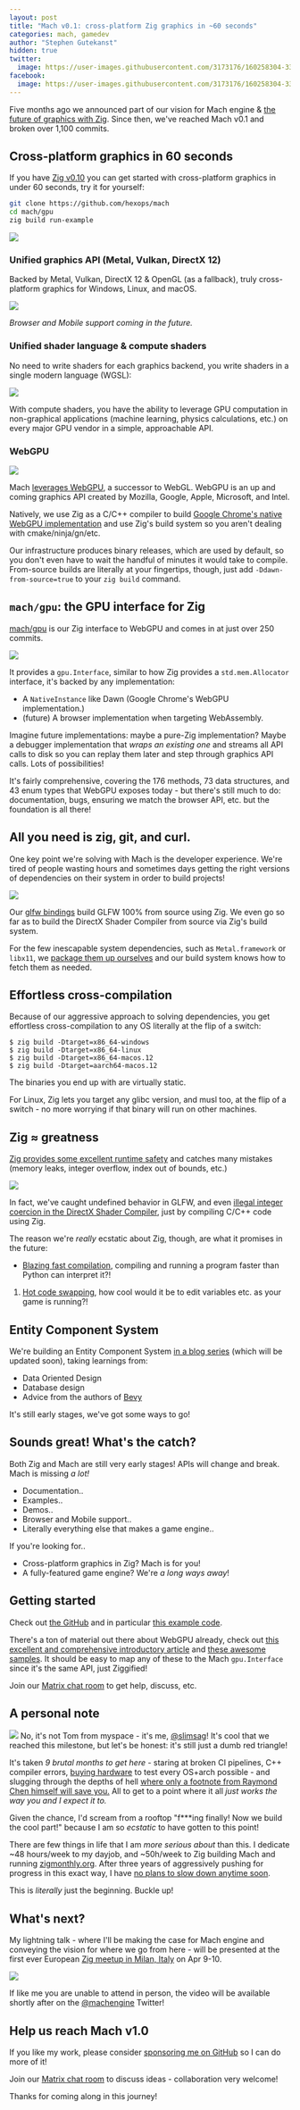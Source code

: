 ```yaml
---
layout: post
title: "Mach v0.1: cross-platform Zig graphics in ~60 seconds"
categories: mach, gamedev
author: "Stephen Gutekanst"
hidden: true
twitter:
  image: https://user-images.githubusercontent.com/3173176/160258304-3335a609-6177-4c1a-9008-d9525bd72c85.png
facebook:
  image: https://user-images.githubusercontent.com/3173176/160258304-3335a609-6177-4c1a-9008-d9525bd72c85.png
---
```


Five months ago we announced part of our vision for Mach engine & [the future of graphics with Zig](https://devlog.hexops.com/2021/mach-engine-the-future-of-graphics-with-zig). Since then, we've reached Mach v0.1 and broken over 1,100 commits.

## Cross-platform graphics in 60 seconds

If you have [Zig v0.10](https://ziglang.org/) you can get started with cross-platform graphics in under 60 seconds, try it for yourself:

```sh
git clone https://github.com/hexops/mach
cd mach/gpu
zig build run-example
```

<img class="color img-center" src="https://user-images.githubusercontent.com/3173176/159139851-013fc1ad-98d2-4fed-ae58-1d5eaa658a15.png">

### Unified graphics API (Metal, Vulkan, DirectX 12)

Backed by Metal, Vulkan, DirectX 12 & OpenGL (as a fallback), truly cross-platform graphics for Windows, Linux, and macOS.

<img class="color img-of-code" src="https://user-images.githubusercontent.com/3173176/160258676-3031e453-c43b-4a9a-b1f7-bfa31c1e002f.png">

_Browser and Mobile support coming in the future._

### Unified shader language & compute shaders

No need to write shaders for each graphics backend, you write shaders in a single modern language (WGSL):

<img class="color img-of-code" src="https://user-images.githubusercontent.com/3173176/160258785-ffeffec7-c7ce-4e1f-a133-1ff849c91f80.png">

With compute shaders, you have the ability to leverage GPU computation in non-graphical applications (machine learning, physics calculations, etc.) on every major GPU vendor in a simple, approachable API.

### WebGPU

<img class="color" style="max-height: 175px; display: block; margin: auto;" src="https://user-images.githubusercontent.com/3173176/160264378-cab42094-73b9-4355-b974-0cefc8519ad9.png">

Mach [leverages WebGPU](https://gpuweb.github.io/gpuweb/explainer/), a successor to WebGL. WebGPU is an up and coming graphics API created by Mozilla, Google, Apple, Microsoft, and Intel.

Natively, we use Zig as a C/C++ compiler to build [Google Chrome's native WebGPU implementation](https://github.com/hexops/mach-gpu-dawn) and use Zig's build system so you aren't dealing with cmake/ninja/gn/etc. 

Our infrastructure produces binary releases, which are used by default, so you don't even have to wait the handful of minutes it would take to compile. From-source builds are literally at your fingertips, though, just add `-Ddawn-from-source=true` to your `zig build` command.

## `mach/gpu`: the GPU interface for Zig

[mach/gpu](https://github.com/hexops/mach/tree/main/gpu) is our Zig interface to WebGPU and comes in at just over 250 commits.

<img class="img-center" style="max-height: 125px;" src="https://user-images.githubusercontent.com/3173176/160261203-505aa417-e990-45bb-8a3d-17e224f1506c.png">

It provides a `gpu.Interface`, similar to how Zig provides a `std.mem.Allocator` interface, it's backed by any implementation:

* A `NativeInstance` like Dawn (Google Chrome's WebGPU implementation.)
* (future) A browser implementation when targeting WebAssembly.

Imagine future implementations: maybe a pure-Zig implementation? Maybe a debugger implementation that _wraps an existing one_ and streams all API calls to disk so you can replay them later and step through graphics API calls. Lots of possibilities!

It's fairly comprehensive, covering the 176 methods, 73 data structures, and 43 enum types that WebGPU exposes today - but there's still much to do: documentation, bugs, ensuring we match the browser API, etc. but the foundation is all there!

## All you need is zig, git, and curl.

One key point we're solving with Mach is the developer experience. We're tired of people wasting hours and sometimes days getting the right versions of dependencies on their system in order to build projects!

<img class="color img-center" src="https://user-images.githubusercontent.com/3173176/159140683-0714eb12-806a-43e5-980f-63aa0d998fc2.png">

Our [glfw bindings](https://github.com/hexops/mach-glfw) build GLFW 100% from source using Zig. We even go so far as to build the DirectX Shader Compiler from source via Zig's build system.

For the few inescapable system dependencies, such as `Metal.framework` or `libx11`, we [package them up ourselves](https://github.com/hexops/mach-system-sdk) and our build system knows how to fetch them as needed.

## Effortless cross-compilation

Because of our aggressive approach to solving dependencies, you get effortless cross-compilation to any OS literally at the flip of a switch:

```
$ zig build -Dtarget=x86_64-windows
$ zig build -Dtarget=x86_64-linux
$ zig build -Dtarget=x86_64-macos.12
$ zig build -Dtarget=aarch64-macos.12
```

The binaries you end up with are virtually static.

For Linux, Zig lets you target any glibc version, and musl too, at the flip of a switch - no more worrying if that binary will run on other machines.

## Zig ≈ greatness

[Zig provides some excellent runtime safety](https://ziglang.org/learn/overview/#performance-and-safety-choose-two) and catches many mistakes (memory leaks, integer overflow, index out of bounds, etc.)

<a href="https://devlog.hexops.com/2021/perfecting-glfw-for-zig-and-finding-undefined-behavior"><img class="color img-center" style="max-height: 125px;" src="https://user-images.githubusercontent.com/3173176/160260551-41af24c6-9b35-44e9-a759-5966f47b5390.png"></a>

In fact, we've caught undefined behavior in GLFW, and even [illegal integer coercion in the DirectX Shader Compiler](https://github.com/microsoft/DirectXShaderCompiler/pull/4178#discussion_r780733405), just by compiling C/C++ code using Zig.

The reason we're _really_ ecstatic about Zig, though, are what it promises in the future:

* [Blazing fast compilation](https://twitter.com/andy_kelley/status/1483677253682675713), compiling and running a program faster than Python can interpret it?!
1. [Hot code swapping](http://www.jakubkonka.com/2022/03/16/hcs-zig.html), how cool would it be to edit variables etc. as your game is running?!

## Entity Component System

We're building an Entity Component System [in a blog series](https://devlog.hexops.com/categories/build-an-ecs/) (which will be updated soon), taking learnings from:

* Data Oriented Design
* Database design
* Advice from the authors of [Bevy](https://bevyengine.org)

It's still early stages, we've got some ways to go!

## Sounds great! What's the catch?

Both Zig and Mach are still very early stages! APIs will change and break. Mach is missing _a lot!_

* Documentation..
* Examples..
* Demos..
* Browser and Mobile support..
* Literally everything else that makes a game engine..

If you're looking for..

* Cross-platform graphics in Zig? Mach is for you!
* A fully-featured game engine? We're _a long ways away_!

## Getting started

Check out [the GitHub](https://github.com/hexops/mach) and in particular [this example code](https://github.com/hexops/mach/tree/main/gpu/examples).

There's a ton of material out there about WebGPU already, check out [this excellent and comprehensive introductory article](https://surma.dev/things/webgpu/) and [these awesome samples](https://github.com/austinEng/webgpu-samples). It should be easy to map any of these to the Mach `gpu.Interface` since it's the same API, just Ziggified!

Join our [Matrix chat room](https://matrix.to/#/#hexops:matrix.org) to get help, discuss, etc.

## A personal note

<img class="color" src="https://user-images.githubusercontent.com/3173176/160262520-6768c665-7127-4242-b77a-fd2340ed88cf.png"> No, it's not Tom from myspace - it's me, [@slimsag](https://twitter.com/slimsag)! It's cool that we reached this milestone, but let's be honest: it's still just a dumb red triangle!

It's taken _9 brutal months to get here_ - staring at broken CI pipelines, C++ compiler errors, [buying hardware](https://twitter.com/slimsag/status/1507506138144681986) to test every OS+arch possible - and slugging through the depths of hell [where only a footnote from Raymond Chen himself will save you.](https://twitter.com/slimsag/status/1471986125296205825) All to get to a point where it all _just works the way you and I expect it to._

Given the chance, I'd scream from a rooftop "f***ing finally! Now we build the cool part!" because I am so _ecstatic_ to have gotten to this point!

There are few things in life that I am _more serious about_ than this. I dedicate ~48 hours/week to my dayjob, and ~50h/week to Zig building Mach and running [zigmonthly.org](https://zigmonthly.org). After three years of aggressively pushing for progress in this exact way, I have [no plans to slow down anytime soon](https://devlog.hexops.com/2021/I-write-code-100-hours-a-week).

This is _literally_ just the beginning. Buckle up!

## What's next?

My lightning talk - where I'll be making the case for Mach engine and conveying the vision for where we go from here - will be presented at the first ever European [Zig meetup in Milan, Italy](https://zig.news/kristoff/zig-milan-party-2022-final-info-schedule-1jc1) on Apr 9-10.

<img class="color img-center" style="max-height: 250px;" src="https://user-images.githubusercontent.com/3173176/160262449-79adcd0a-dde7-46fe-8730-316419f25516.png">

If like me you are unable to attend in person, the video will be available shortly after on the [@machengine](https://twitter.com/machengine) Twitter!

## Help us reach Mach v1.0

If you like my work, please consider [sponsoring me on GitHub](https://github.com/sponsors/slimsag) so I can do more of it!

Join our [Matrix chat room](https://matrix.to/#/#hexops:matrix.org) to discuss ideas - collaboration very welcome!

Thanks for coming along in this journey!
